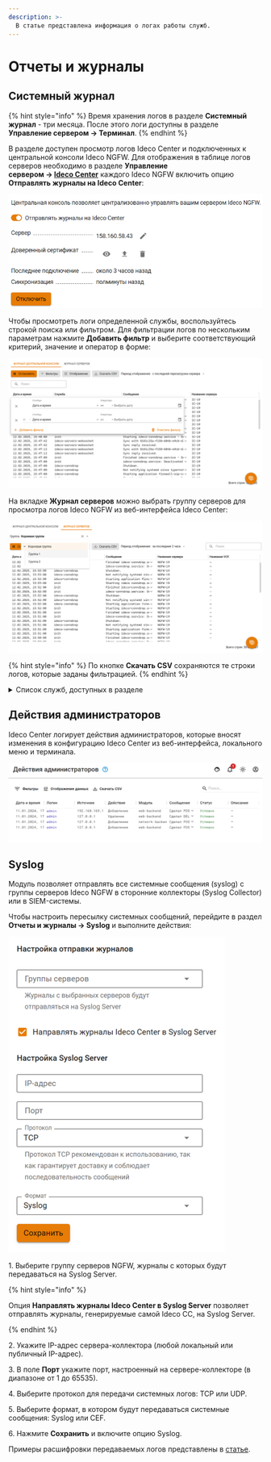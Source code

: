 ```yaml
---
description: >-
  В статье представлена информация о логах работы служб.
---
```


# Отчеты и журналы

## Системный журнал

{% hint style="info" %}
Время хранения логов в разделе **Системный журнал** - три месяца. После этого логи доступны в разделе **Управление сервером -> Терминал**.
{% endhint %}

В разделе доступен просмотр логов Ideco Center и подключенных к центральной консоли Ideco NGFW. Для отображения в таблице логов серверов необходимо в разделе **Управление** \
**сервером -> [Ideco Center](/settings/server-management/central-console.md)** каждого Ideco NGFW включить опцию **Отправлять журналы на Ideco Center**:

![](/.gitbook/assets/cc-logs2.png)

Чтобы просмотреть логи определенной службы, воспользуйтесь строкой поиска или фильтром. Для фильтрации логов по нескольким параметрам нажмите **Добавить фильтр** и выберите соответствующий критерий, значение и оператор в форме:

![](/.gitbook/assets/cc-logs.png)

На вкладке **Журнал серверов** можно выбрать группу серверов для просмотра логов Ideco NGFW из веб-интерфейса Ideco Center:

![](/.gitbook/assets/cc-logs1.png)

{% hint style="info" %}
По кнопке **Скачать CSV** сохраняются те строки логов, которые заданы фильтрацией.
{% endhint %}

<details>

<summary>Список служб, доступных в разделе</summary>

* **Серверы** - `ideco-servers-backend`, `ideco-servers-websocket`;
* **Файрвол** - `ideco-firewall-backend`, `ideco-firewall-rest`;
* **Контент-фильтр** - `ideco-content-filter-backend`;
* **Предотвращение вторжений** - `ideco-suricata-backend`;
* **Объекты** - `ideco-alias-backend`;
* **Сетевые интерфейсы** - `ideco-network-backend`, `ideco-network-nic`;
* **Маршрутизация** - `ideco-routing-backend`, `ideco-routing-rest`;
* **Обратный прокси** - `ideco-reverse-backend`;
* **Защита и управление DNS** - `ideco-dns-backend`, `unbound`, `nsd`, `unbound-anchor`, `unbound-keygen`;
* **DHCP-сервер** - `ideco-dhclient`;
* **NTP-сервер** - `chronyd`;
* **Кластеризация** - `ideco-cluster-backend`;
* **Обновления** - `ideco-sysupdate-backend`;
* **Бэкапы** - `ideco-backup-backend`, `ideco-backup-create`;
* **Лицензия** - `ideco-license-backend`;
* **Syslog** - `ideco-logs-backend`, `ideco-monitor-backend`;
* **Отчеты и журналы** - `ideco-logs-backend`, `ideco-logs-syncer`;
* **Действия администраторов** - `ideco-audit-backend`;
* **Авторизация администраторов** - `ideco-web-backend`;
* **Сертификаты** - `ideco-cert-backend`;
* **Локальное меню** - `ideco-local-menu`;
* **Дополнительно** - `ideco-system-backend`;
* **Сбор анонимной статистики о работе сервера** - `ideco-gatherstat-backend`;
* **Защита от несанкционированного доступа, в т.ч. от брутфорс-атак (brute force - атака полным перебором)** - `fail2ban`;
* **REST API NGFW** - `ideco-rest-api-backend`;
* **Доступ по SSH** - `sshd`.

**Служебное:**

* `clickhouse-server` - сервер базы данных;
* `nginx-control-plane` - cервер управления nginx Ideco;
* `ideco-conndrop` - сервис для очистки невалидных подключений;
* `ideco-etcd-runtime`, `ideco-etcd-permanent` - локальная база данных;
* `ideco-apply-manual-blocklist` - блокировка источников и назначений из файла;
* `ideco-vk-cloud-license` - управление лицензиями в облачной среде;
* `ideco-check-sums` - проверка целостности файлов;
* `ideco-policy-backend` - проверка прав пользователей на перезапуск служб systemd;
* `ideco-system-swap` - управление SWAP-разделами;
* `prometheus`, `prometheus-node-exporter` - сбор метрик и статистики.

</details>

## Действия администраторов

Ideco Center логирует действия администраторов, которые вносят изменения в конфигурацию Ideco Center из веб-интерфейса, локального меню и терминала.

![](/.gitbook/assets/cc-admins.png)

## Syslog

Модуль позволяет отправлять все системные сообщения (syslog) с группы серверов Ideco NGFW в сторонние коллекторы (Syslog Collector) или в SIEM-системы.

Чтобы настроить пересылку системных сообщений, перейдите в раздел **Отчеты и журналы -> Syslog** и выполните действия:

![](/.gitbook/assets/сс-syslog.png)

1\. Выберите группу серверов NGFW, журналы с которых будут передаваться на Syslog Server.

{% hint style="info" %}

Опция **Направлять журналы Ideco Center в Syslog Server** позволяет отправлять журналы, генерируемые самой Ideco CC, на Syslog Server.

{% endhint %}

2\. Укажите IP-адрес сервера-коллектора (любой локальный или публичный IP-адрес).

3\. В поле **Порт** укажите порт, настроенный на сервере-коллекторе (в диапазоне от 1 до 65535).

4\. Выберите протокол для передачи системных логов: TCP или UDP.

5\. Выберите формат, в котором будут передаваться системные сообщения: Syslog или CEF.

6\. Нажмите **Сохранить** и включите опцию Syslog.

Примеры расшифровки передаваемых логов представлены в [статье](/settings/reports/syslog.md#rasshifrovka-peredavaemykh-logov).